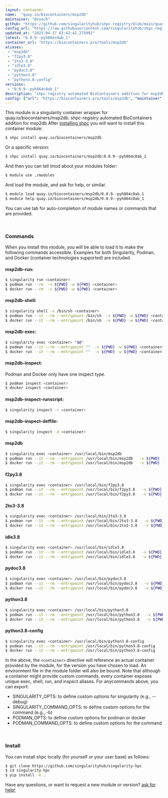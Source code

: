 ```yaml
---
layout: container
name:  "quay.io/biocontainers/msp2db"
maintainer: "@vsoch"
github: "https://github.com/singularityhub/shpc-registry/blob/main/quay.io/biocontainers/msp2db/container.yaml"
config_url: "https://raw.githubusercontent.com/singularityhub/shpc-registry/main/quay.io/biocontainers/msp2db/container.yaml"
updated_at: "2023-04-17 02:42:42.275992"
latest: "0.0.9--pyh864c0ab_1"
container_url: "https://biocontainers.pro/tools/msp2db"
aliases:
 - "msp2db"
 - "f2py3.8"
 - "2to3-3.8"
 - "idle3.8"
 - "pydoc3.8"
 - "python3.8"
 - "python3.8-config"
versions:
 - "0.0.9--pyh864c0ab_1"
description: "shpc-registry automated BioContainers addition for msp2db"
config: {"url": "https://biocontainers.pro/tools/msp2db", "maintainer": "@vsoch", "description": "shpc-registry automated BioContainers addition for msp2db", "latest": {"0.0.9--pyh864c0ab_1": "sha256:9bf41e9d0ea3ea18e3168419225d21de9341c331f2c31b2abb3819285fe7f60b"}, "tags": {"0.0.9--pyh864c0ab_1": "sha256:9bf41e9d0ea3ea18e3168419225d21de9341c331f2c31b2abb3819285fe7f60b"}, "docker": "quay.io/biocontainers/msp2db", "aliases": {"msp2db": "/usr/local/bin/msp2db", "f2py3.8": "/usr/local/bin/f2py3.8", "2to3-3.8": "/usr/local/bin/2to3-3.8", "idle3.8": "/usr/local/bin/idle3.8", "pydoc3.8": "/usr/local/bin/pydoc3.8", "python3.8": "/usr/local/bin/python3.8", "python3.8-config": "/usr/local/bin/python3.8-config"}}
---
```


This module is a singularity container wrapper for quay.io/biocontainers/msp2db.
shpc-registry automated BioContainers addition for msp2db
After [installing shpc](#install) you will want to install this container module:


```bash
$ shpc install quay.io/biocontainers/msp2db
```

Or a specific version:

```bash
$ shpc install quay.io/biocontainers/msp2db:0.0.9--pyh864c0ab_1
```

And then you can tell lmod about your modules folder:

```bash
$ module use ./modules
```

And load the module, and ask for help, or similar.

```bash
$ module load quay.io/biocontainers/msp2db/0.0.9--pyh864c0ab_1
$ module help quay.io/biocontainers/msp2db/0.0.9--pyh864c0ab_1
```

You can use tab for auto-completion of module names or commands that are provided.

<br>

### Commands

When you install this module, you will be able to load it to make the following commands accessible.
Examples for both Singularity, Podman, and Docker (container technologies supported) are included.

#### msp2db-run:

```bash
$ singularity run <container>
$ podman run --rm  -v ${PWD} -w ${PWD} <container>
$ docker run --rm  -v ${PWD} -w ${PWD} <container>
```

#### msp2db-shell:

```bash
$ singularity shell -s /bin/sh <container>
$ podman run --it --rm --entrypoint /bin/sh  -v ${PWD} -w ${PWD} <container>
$ docker run --it --rm --entrypoint /bin/sh  -v ${PWD} -w ${PWD} <container>
```

#### msp2db-exec:

```bash
$ singularity exec <container> "$@"
$ podman run --it --rm --entrypoint ""  -v ${PWD} -w ${PWD} <container> "$@"
$ docker run --it --rm --entrypoint ""  -v ${PWD} -w ${PWD} <container> "$@"
```

#### msp2db-inspect:

Podman and Docker only have one inspect type.

```bash
$ podman inspect <container>
$ docker inspect <container>
```

#### msp2db-inspect-runscript:

```bash
$ singularity inspect -r <container>
```

#### msp2db-inspect-deffile:

```bash
$ singularity inspect -d <container>
```


#### msp2db

```bash
$ singularity exec <container> /usr/local/bin/msp2db
$ podman run --it --rm --entrypoint /usr/local/bin/msp2db   -v ${PWD} -w ${PWD} <container> -c " $@"
$ docker run --it --rm --entrypoint /usr/local/bin/msp2db   -v ${PWD} -w ${PWD} <container> -c " $@"
```


#### f2py3.8

```bash
$ singularity exec <container> /usr/local/bin/f2py3.8
$ podman run --it --rm --entrypoint /usr/local/bin/f2py3.8   -v ${PWD} -w ${PWD} <container> -c " $@"
$ docker run --it --rm --entrypoint /usr/local/bin/f2py3.8   -v ${PWD} -w ${PWD} <container> -c " $@"
```


#### 2to3-3.8

```bash
$ singularity exec <container> /usr/local/bin/2to3-3.8
$ podman run --it --rm --entrypoint /usr/local/bin/2to3-3.8   -v ${PWD} -w ${PWD} <container> -c " $@"
$ docker run --it --rm --entrypoint /usr/local/bin/2to3-3.8   -v ${PWD} -w ${PWD} <container> -c " $@"
```


#### idle3.8

```bash
$ singularity exec <container> /usr/local/bin/idle3.8
$ podman run --it --rm --entrypoint /usr/local/bin/idle3.8   -v ${PWD} -w ${PWD} <container> -c " $@"
$ docker run --it --rm --entrypoint /usr/local/bin/idle3.8   -v ${PWD} -w ${PWD} <container> -c " $@"
```


#### pydoc3.8

```bash
$ singularity exec <container> /usr/local/bin/pydoc3.8
$ podman run --it --rm --entrypoint /usr/local/bin/pydoc3.8   -v ${PWD} -w ${PWD} <container> -c " $@"
$ docker run --it --rm --entrypoint /usr/local/bin/pydoc3.8   -v ${PWD} -w ${PWD} <container> -c " $@"
```


#### python3.8

```bash
$ singularity exec <container> /usr/local/bin/python3.8
$ podman run --it --rm --entrypoint /usr/local/bin/python3.8   -v ${PWD} -w ${PWD} <container> -c " $@"
$ docker run --it --rm --entrypoint /usr/local/bin/python3.8   -v ${PWD} -w ${PWD} <container> -c " $@"
```


#### python3.8-config

```bash
$ singularity exec <container> /usr/local/bin/python3.8-config
$ podman run --it --rm --entrypoint /usr/local/bin/python3.8-config   -v ${PWD} -w ${PWD} <container> -c " $@"
$ docker run --it --rm --entrypoint /usr/local/bin/python3.8-config   -v ${PWD} -w ${PWD} <container> -c " $@"
```



In the above, the `<container>` directive will reference an actual container provided
by the module, for the version you have chosen to load. An environment file in the
module folder will also be bound. Note that although a container
might provide custom commands, every container exposes unique exec, shell, run, and
inspect aliases. For anycommands above, you can export:

 - SINGULARITY_OPTS: to define custom options for singularity (e.g., --debug)
 - SINGULARITY_COMMAND_OPTS: to define custom options for the command (e.g., -b)
 - PODMAN_OPTS: to define custom options for podman or docker
 - PODMAN_COMMAND_OPTS: to define custom options for the command

<br>

### Install

You can install shpc locally (for yourself or your user base) as follows:

```bash
$ git clone https://github.com/singularityhub/singularity-hpc
$ cd singularity-hpc
$ pip install -e .
```

Have any questions, or want to request a new module or version? [ask for help!](https://github.com/singularityhub/singularity-hpc/issues)